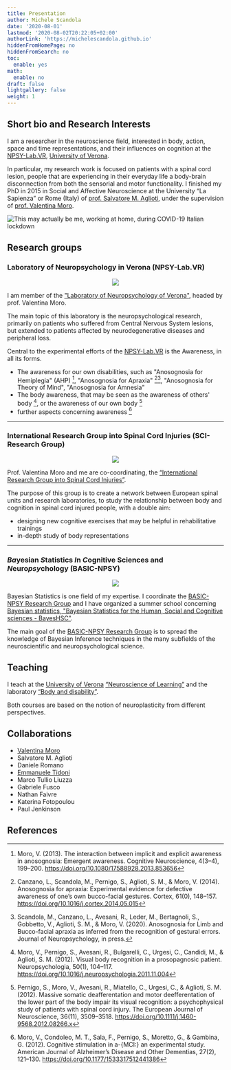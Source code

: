 ```yaml
---
title: Presentation
author: Michele Scandola
date: '2020-08-01'
lastmod: '2020-08-02T20:22:05+02:00'
authorLink: 'https://michelescandola.github.io'
hiddenFromHomePage: no
hiddenFromSearch: no
toc:
  enable: yes
math:
  enable: no
draft: false
lightgallery: false
weight: 1
---
```


## Short bio and Research Interests

I am a researcher in the neuroscience field, interested in body, action, space
and time representations, and their influences on cognition
at the [NPSY-Lab.VR][1], [University of Verona][UniVR].

<!--more-->

In particular, my research work is focused on patients with a spinal cord lesion,
people that are experiencing in their everyday life a body-brain disconnection
from both the sensorial and motor functionality. I finished my PhD in 2015 in
Social and Affective Neuroscience at the University “La Sapienza” or Rome
(Italy) of [prof. Salvatore M. Aglioti][2], under the
supervision of [prof. Valentina Moro][3].

![][myself]

## Research groups

### Laboratory of Neuropsychology in Verona (NPSY-Lab.VR)

<p align="center">
<img src="../assets/images/Logo_Vale_trasparente.png">
</p>

I am member of the ["Laboratory of Neuropsychology of Verona"][1],
headed by prof. Valentina Moro.

The main topic of this laboratory is the neuropsychological research,
primarily on patients who suffered from Central Nervous System lesions,
but extended to patients affected by neurodegenerative diseases
and peripheral loss.

Central to the experimental efforts of the [NPSY-Lab.VR][1] is the Awareness,
in all its forms.

- The awareness for our own disabilities, such as "Anosognosia for Hemiplegia"
(AHP) [^1], "Anosognosia for Apraxia" [^2][^3], "Anosognosia for Theory of Mind",
"Anosognosia for Amnesia"
- The body awareness, that may be seen as the awareness of others' body [^4], or
the awareness of our own body [^5]
- further aspects concerning awareness [^6]

<hr>

### International Research Group into Spinal Cord Injuries (SCI-Research Group)

<p align="center">
<img src="../assets/images/logo-SCI.png">
</p>

Prof. Valentina Moro and me are co-coordinating,
the [“International Research Group into Spinal Cord Injuries”][SCI-ResearchGroup].

The purpose of this group is to create a network between European
spinal units and research laboratories, to study the relationship
between body and cognition in spinal cord injured people,
with a double aim:

- designing new cognitive exercises that may be helpful in rehabilitative trainings
- in-depth study of body representations

<hr>

### *Ba*yesian *S*tatistics *I*n *C*ognitive Sciences and *N*euro*psy*chology (BASIC-NPSY)

<p align="center">
<img src="../assets/images/basic-npsy.png">
</p>

Bayesian Statistics is one field of my expertise. I coordinate the
[BASIC-NPSY Research Group][BASIC-NPSY] and I have organized a
summer school concerning [Bayesian statistics, "Bayesian Statistics for the Human, Social and Cognitive sciences - BayesHSC"][BayesHSC].

The main goal of the [BASIC-NPSY Research Group][BASIC-NPSY] is to spread
the knowledge of Bayesian Inference techniques in the many subfields of the
neuroscientific and neuropsychological science.

## Teaching

I teach at the [University of Verona][UniVR] [“Neuroscience of Learning”][learning]
and the laboratory [“Body and disability”][labdisability].

Both courses are based on the notion of neuroplasticity from different perspectives.

## Collaborations

- [Valentina Moro](https://sites.hss.univr.it/npsy-labvr/valentina-moro/)
- Salvatore M. Aglioti
- Daniele Romano
- [Emmanuele Tidoni](https://www.hutechlab.com/)
- Marco Tullio Liuzza
- Gabriele Fusco
- Nathan Faivre
- Katerina Fotopoulou
- Paul Jenkinson

## References

[1]: http://sites.hss.univr.it/npsy-labvr/
[2]: https://agliotilab.org/lab-staff/principal-investigator
[3]: https://michelescandola.github.io/www.dsu.univr.it/?ent=persona&id=2097
[Univr]: https://www.univr.it
[SCI-ResearchGroup]: https://sites.hss.univr.it/npsy-labvr/spinal-cord-injury-research-center/
[BASIC-NPSY]: https://sites.hss.univr.it/npsy-labvr/basic-npsy-research-group/
[BayesHSC]: https://sites.hss.univr.it/bayeshsc/
[learning]: https://www.dsu.univr.it/?ent=oi&aa=2020%2F2021&codiceCs=W24&codins=4S007362&cs=861&discr=&discrCd=
[labdisability]: https://www.dsu.univr.it/?ent=oi&aa=2020%2F2021&codiceCs=W23&codins=4S000871&cs=360&discr=&discrCd=
[myself]: ../assets/images/myself_real_work.jpg "This may actually be me, working at home, during COVID-19 Italian lockdown"

[^1]: Moro, V. (2013). The interaction between implicit and explicit awareness in anosognosia: Emergent awareness. Cognitive Neuroscience, 4(3–4), 199–200. https://doi.org/10.1080/17588928.2013.853656
[^2]: Canzano, L., Scandola, M., Pernigo, S., Aglioti, S. M., & Moro, V. (2014). Anosognosia for apraxia: Experimental evidence for defective awareness of one’s own bucco-facial gestures. Cortex, 61(0), 148–157. https://doi.org/10.1016/j.cortex.2014.05.015
[^3]: Scandola, M., Canzano, L., Avesani, R., Leder, M., Bertagnoli, S., Gobbetto, V., Aglioti, S. M., & Moro, V. (2020). Anosognosia for Limb and Bucco-facial apraxia as inferred from the recognition of gestural errors. Journal of Neuropsychology, in press.
[^4]: Moro, V., Pernigo, S., Avesani, R., Bulgarelli, C., Urgesi, C., Candidi, M., & Aglioti, S. M. (2012). Visual body recognition in a prosopagnosic patient. Neuropsychologia, 50(1), 104–117. https://doi.org/10.1016/j.neuropsychologia.2011.11.004
[^5]: Pernigo, S., Moro, V., Avesani, R., Miatello, C., Urgesi, C., & Aglioti, S. M. (2012). Massive somatic deafferentation and motor deefferentation of the lower part of the body impair its visual recognition: a psychophysical study of patients with spinal cord injury. The European Journal of Neuroscience, 36(11), 3509–3518. https://doi.org/10.1111/j.1460-9568.2012.08266.x
[^6]: Moro, V., Condoleo, M. T., Sala, F., Pernigo, S., Moretto, G., & Gambina, G. (2012). Cognitive stimulation in a-{MCI:} an experimental study. American Journal of Alzheimer’s Disease and Other Dementias, 27(2), 121–130. https://doi.org/10.1177/1533317512441386